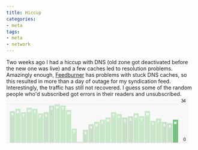 ```yaml
---
title: Hiccup
categories:
- meta
tags:
- meta
- network
---
```


Two weeks ago I had a hiccup with DNS (old zone got deactivated before the new one was live) and a few caches led to resolution problems.  Amazingly enough, [Feedburner][1] has problems with stuck DNS caches, so this resulted in more than a day of outage for my syndication feed.  
Interestingly, the traffic has still not recovered.  I guess some of the random people who'd subscribed got errors in their readers and unsubscribed.
![february-2007-feed-subscribers.gif][2]

   [1]: http://forums.feedburner.com/viewtopic.php?p=36081#36081
   [2]: february-2007-feed-subscribers.gif

